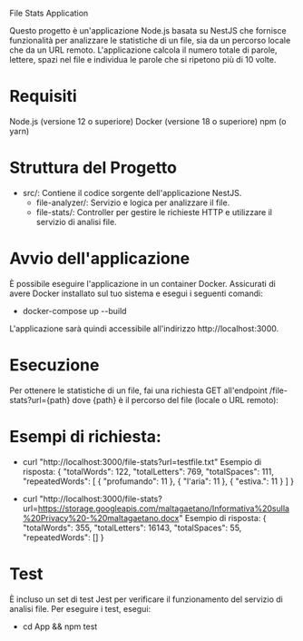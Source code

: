 File Stats Application

Questo progetto è un'applicazione Node.js basata su NestJS che fornisce funzionalità per analizzare le statistiche di un file, sia da un percorso locale che da un URL remoto.
L'applicazione calcola il numero totale di parole, lettere, spazi nel file e individua le parole che si ripetono più di 10 volte.

# Requisiti

Node.js (versione 12 o superiore)
Docker (versione 18 o superiore)
npm (o yarn)

# Struttura del Progetto

- src/: Contiene il codice sorgente dell'applicazione NestJS.
  - file-analyzer/: Servizio e logica per analizzare il file.
  - file-stats/: Controller per gestire le richieste HTTP e utilizzare il servizio di analisi file.

# Avvio dell'applicazione

È possibile eseguire l'applicazione in un container Docker. Assicurati di avere Docker installato sul tuo sistema e esegui i seguenti comandi:

- docker-compose up --build

L'applicazione sarà quindi accessibile all'indirizzo http://localhost:3000.

# Esecuzione

Per ottenere le statistiche di un file, fai una richiesta GET all'endpoint /file-stats?url={path} dove {path} è il percorso del file (locale o URL remoto):

# Esempi di richiesta:

- curl "http://localhost:3000/file-stats?url=testfile.txt"
  Esempio di risposta:
  {
  "totalWords": 122,
  "totalLetters": 769,
  "totalSpaces": 111,
  "repeatedWords": [
  {
  "profumando": 11
  },
  {
  "l'aria": 11
  },
  {
  "estiva.": 11
  }
  ]
  }

- curl "http://localhost:3000/file-stats?url=https://storage.googleapis.com/maltagaetano/Informativa%20sulla%20Privacy%20-%20maltagaetano.docx"
  Esempio di risposta:
  {
  "totalWords": 355,
  "totalLetters": 16143,
  "totalSpaces": 55,
  "repeatedWords": []
  }

# Test

È incluso un set di test Jest per verificare il funzionamento del servizio di analisi file. Per eseguire i test, esegui:

- cd App && npm test
